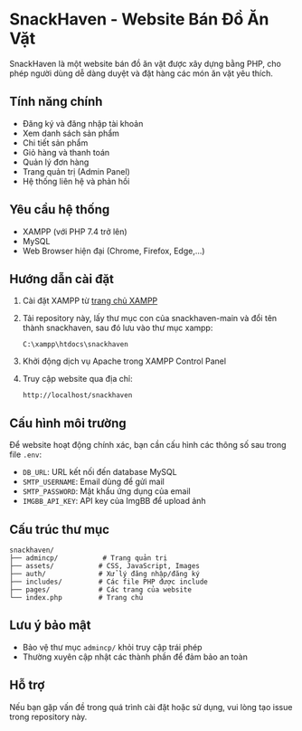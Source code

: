 # SnackHaven - Website Bán Đồ Ăn Vặt

SnackHaven là một website bán đồ ăn vặt được xây dựng bằng PHP, cho phép người dùng dễ dàng duyệt và đặt hàng các món ăn vặt yêu thích.

## Tính năng chính

- Đăng ký và đăng nhập tài khoản
- Xem danh sách sản phẩm
- Chi tiết sản phẩm
- Giỏ hàng và thanh toán
- Quản lý đơn hàng
- Trang quản trị (Admin Panel)
- Hệ thống liên hệ và phản hồi

## Yêu cầu hệ thống

- XAMPP (với PHP 7.4 trở lên)
- MySQL
- Web Browser hiện đại (Chrome, Firefox, Edge,...)

## Hướng dẫn cài đặt

1. Cài đặt XAMPP từ [trang chủ XAMPP](https://www.apachefriends.org/)

2. Tải repository này, lấy thư mục con của snackhaven-main và đổi tên thành snackhaven, sau đó lưu vào thư mục xampp:
   ```
   C:\xampp\htdocs\snackhaven
   ```

3. Khởi động dịch vụ Apache trong XAMPP Control Panel

4. Truy cập website qua địa chỉ:
   ```
   http://localhost/snackhaven
   ```

## Cấu hình môi trường

Để website hoạt động chính xác, bạn cần cấu hình các thông số sau trong file `.env`:

- `DB_URL`: URL kết nối đến database MySQL
- `SMTP_USERNAME`: Email dùng để gửi mail
- `SMTP_PASSWORD`: Mật khẩu ứng dụng của email
- `IMGBB_API_KEY`: API key của ImgBB để upload ảnh

## Cấu trúc thư mục

```
snackhaven/
├── admincp/           # Trang quản trị
├── assets/           # CSS, JavaScript, Images
├── auth/             # Xử lý đăng nhập/đăng ký
├── includes/         # Các file PHP được include
├── pages/            # Các trang của website
└── index.php         # Trang chủ
```

## Lưu ý bảo mật
- Bảo vệ thư mục `admincp/` khỏi truy cập trái phép
- Thường xuyên cập nhật các thành phần để đảm bảo an toàn

## Hỗ trợ

Nếu bạn gặp vấn đề trong quá trình cài đặt hoặc sử dụng, vui lòng tạo issue trong repository này. 